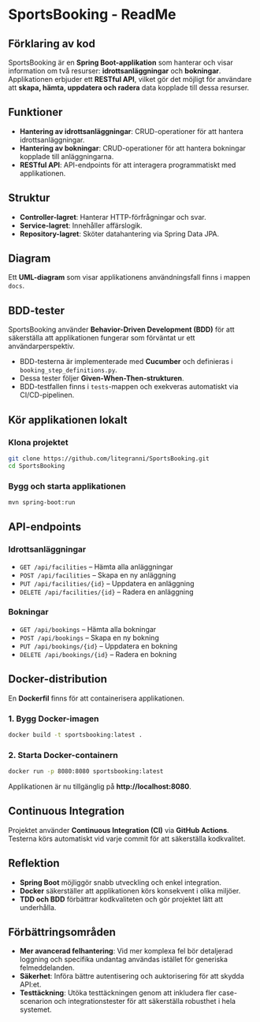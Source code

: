 # SportsBooking - ReadMe

## **Förklaring av kod**

SportsBooking är en **Spring Boot-applikation** som hanterar och visar information om två resurser: **idrottsanläggningar** och **bokningar**. Applikationen erbjuder ett **RESTful API**, vilket gör det möjligt för användare att **skapa, hämta, uppdatera och radera** data kopplade till dessa resurser.

## **Funktioner**

- **Hantering av idrottsanläggningar**: CRUD-operationer för att hantera idrottsanläggningar.
- **Hantering av bokningar**: CRUD-operationer för att hantera bokningar kopplade till anläggningarna.
- **RESTful API**: API-endpoints för att interagera programmatiskt med applikationen.

## **Struktur**

- **Controller-lagret**: Hanterar HTTP-förfrågningar och svar.
- **Service-lagret**: Innehåller affärslogik.
- **Repository-lagret**: Sköter datahantering via Spring Data JPA.

## **Diagram**

Ett **UML-diagram** som visar applikationens användningsfall finns i mappen `docs`.

## **BDD-tester**

SportsBooking använder **Behavior-Driven Development (BDD)** för att säkerställa att applikationen fungerar som förväntat ur ett användarperspektiv.

- BDD-testerna är implementerade med **Cucumber** och definieras i `booking_step_definitions.py`.
- Dessa tester följer **Given-When-Then-strukturen**.
- BDD-testfallen finns i `tests`-mappen och exekveras automatiskt via CI/CD-pipelinen.

## **Kör applikationen lokalt**

### **Klona projektet**

```bash
git clone https://github.com/litegranni/SportsBooking.git
cd SportsBooking
```

### **Bygg och starta applikationen**

```bash
mvn spring-boot:run
```

## **API-endpoints**

### **Idrottsanläggningar**

- `GET /api/facilities` – Hämta alla anläggningar
- `POST /api/facilities` – Skapa en ny anläggning
- `PUT /api/facilities/{id}` – Uppdatera en anläggning
- `DELETE /api/facilities/{id}` – Radera en anläggning

### **Bokningar**

- `GET /api/bookings` – Hämta alla bokningar
- `POST /api/bookings` – Skapa en ny bokning
- `PUT /api/bookings/{id}` – Uppdatera en bokning
- `DELETE /api/bookings/{id}` – Radera en bokning

## **Docker-distribution**

En **Dockerfil** finns för att containerisera applikationen.

### **1. Bygg Docker-imagen**

```bash
docker build -t sportsbooking:latest .
```

### **2. Starta Docker-containern**

```bash
docker run -p 8080:8080 sportsbooking:latest
```

Applikationen är nu tillgänglig på **http://localhost:8080**.

## **Continuous Integration**

Projektet använder **Continuous Integration (CI)** via **GitHub Actions**. Testerna körs automatiskt vid varje commit för att säkerställa kodkvalitet.

## **Reflektion**

- **Spring Boot** möjliggör snabb utveckling och enkel integration.
- **Docker** säkerställer att applikationen körs konsekvent i olika miljöer.
- **TDD och BDD** förbättrar kodkvaliteten och gör projektet lätt att underhålla.

## **Förbättringsområden**

- **Mer avancerad felhantering**: Vid mer komplexa fel bör detaljerad loggning och specifika undantag användas istället för generiska felmeddelanden.
- **Säkerhet**: Införa bättre autentisering och auktorisering för att skydda API:et.
- **Testtäckning**: Utöka testtäckningen genom att inkludera fler case-scenarion och integrationstester för att säkerställa robusthet i hela systemet.

